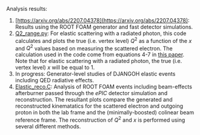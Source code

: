 Analysis results:

1. [https://arxiv.org/abs/2207.04378](https://arxiv.org/abs/2207.04378): Results using the ROOT FOAM generator and fast detector simulations.
2. [Q2_range.py](analysis/Q2_range.py): For elastic scattering with a radiated photon, this code calculates and plots the true (i.e. vertex level) $Q^{2}$ as a function of the $x$ and $Q^{2}$ values based on measuring the scattered electron. The calculation used in the code come from equations 4-7 in [this paper](https://arxiv.org/abs/hep-ph/9906408v1). Note that for elastic scattering with a radiated photon, the true (i.e. vertex level) $x$ will be equal to 1.
3. In progress: Generator-level studies of DJANGOH elastic events including QED radiative effects.
4. [Elastic_reco.C](analysis/Elastic_reco.C): Analysis of ROOT FOAM events including beam-effects afterburner passed through the <i>ePIC</i> detector simulation and reconstruction. The resultant plots compare the generated and reconstructed kinematatics for the scattered electron and outgoing proton in both the lab frame and the (minimally-boosted) colinear beam reference frame. The reconstruction of $Q^{2}$ and $x$ is performed using several different methods.
